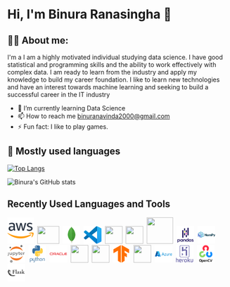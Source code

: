 # Hi, I'm Binura Ranasingha 👋


## 🙋‍♂️ About me:
I'm a I am a highly motivated individual studying data science. I have good statistical and programming skills and the ability to work effectively with complex data. I am ready to learn from the industry and apply my knowledge to build my career foundation. I like to learn new technologies and have an interest towards machine learning and seeking to build a successful career in the IT industry

- 🌱 I’m currently learning Data Science 
- 📫 How to reach me binuranavinda2000@gmail.com
- ⚡ Fun fact: I like to play games.

## 🚀 Mostly used languages
[![Top Langs](https://github-readme-stats.vercel.app/api/top-langs/?username=BinuraRanasingha&layout=donut-vertical)](https://github.com/anuraghazra/github-readme-stats)

![Binura's GitHub stats](https://github-readme-stats.vercel.app/api?username=BinuraRanasingha&show_icons=true&theme=radical)

## Recently Used Languages and Tools
<div>
  <img src="https://github.com/devicons/devicon/blob/master/icons/amazonwebservices/amazonwebservices-original-wordmark.svg" width="60" height="60"/>&nbsp;
  <img src="https://1000logos.net/wp-content/uploads/2022/08/Microsoft-Power-BI-Logo.png" width="50" height="40"/>&nbsp;
  <img src="https://github.com/devicons/devicon/blob/master/icons/mongodb/mongodb-original.svg" width="40" height="40"/>&nbsp;
  <img src="https://github.com/devicons/devicon/blob/master/icons/vscode/vscode-original.svg" width="40" height="40"/>&nbsp;
  <img src="https://www.statsmodels.org/stable/_images/statsmodels-logo-v2.svg" width="40" height="40"/>&nbsp;
  <img src="https://pypi-camo.global.ssl.fastly.net/b86b2758380b6bc7cbdf4ff97fda9826a3b74aa2/68747470733a2f2f7261772e67697468756275736572636f6e74656e742e636f6d2f7363696b69742d6c6561726e2f7363696b69742d6c6561726e2f6d61696e2f646f632f6c6f676f732f7363696b69742d6c6561726e2d6c6f676f2e706e67" height="40" width="40"/>&nbsp;
  <img src="https://pypi-camo.global.ssl.fastly.net/42ca79ff99d75bf2cb4e6097c8006b52d36484df/68747470733a2f2f6d6174706c6f746c69622e6f72672f5f7374617469632f6c6f676f322e737667" width="60" height="60"/>&nbsp;
  <img src="https://github.com/devicons/devicon/blob/master/icons/pandas/pandas-original-wordmark.svg" width="40" height="40"/>&nbsp;
  <img src="https://github.com/devicons/devicon/blob/master/icons/numpy/numpy-original-wordmark.svg" width="40" height="40"/>&nbsp;
  <img src="https://github.com/devicons/devicon/blob/master/icons/jupyter/jupyter-original-wordmark.svg" width="40" height="40"/>&nbsp;
  <img src="https://github.com/devicons/devicon/blob/master/icons/python/python-original-wordmark.svg" width="40" height="40"/>&nbsp;
  <img src="https://github.com/devicons/devicon/blob/master/icons/oracle/oracle-original.svg" width="40" height="40"/>&nbsp;
  <img src="https://logowik.com/content/uploads/images/azure-machine-learning-service1395.jpg" width="40" height="40"/>&nbsp;
  <img src="https://upload.wikimedia.org/wikipedia/commons/thumb/a/ae/Keras_logo.svg/1200px-Keras_logo.svg.png" width="40" height="40"/>&nbsp;
  <img src="https://github.com/devicons/devicon/blob/master/icons/tensorflow/tensorflow-original.svg" width="40" height="40"/>&nbsp;
  <img src="https://octave.org/img/octave-logo.png" width="40" height="40"/>&nbsp;
  <img src="https://github.com/devicons/devicon/blob/master/icons/azure/azure-original-wordmark.svg" width="40" height="40"/>&nbsp;
  <img src="https://github.com/devicons/devicon/blob/master/icons/heroku/heroku-original-wordmark.svg" width="40" height="40"/>&nbsp;
  <img src="https://github.com/devicons/devicon/blob/master/icons/opencv/opencv-original-wordmark.svg" width="40" height="40"/>&nbsp;
  <img src="https://github.com/devicons/devicon/blob/master/icons/flask/flask-original-wordmark.svg" width="40" height="40"/>&nbsp;
</a>
</div>




